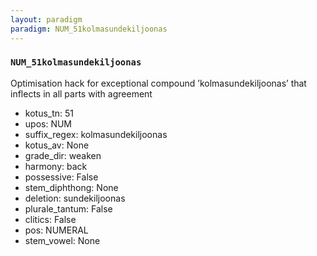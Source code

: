 ```yaml
---
layout: paradigm
paradigm: NUM_51kolmasundekiljoonas
---
```

### ` NUM_51kolmasundekiljoonas `

Optimisation hack for exceptional compound ’kolmasundekiljoonas’ that inflects in all parts with agreement
* kotus_tn: 51
* upos: NUM
* suffix_regex: kolmasundekiljoonas
* kotus_av: None
* grade_dir: weaken
* harmony: back
* possessive: False
* stem_diphthong: None
* deletion: sundekiljoonas
* plurale_tantum: False
* clitics: False
* pos: NUMERAL
* stem_vowel: None
